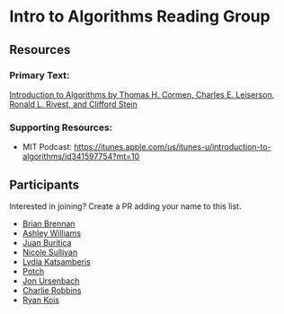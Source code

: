 # Intro to Algorithms Reading Group

## Resources

### Primary Text: 

[Introduction to Algorithms by Thomas H. Cormen, Charles E. Leiserson, Ronald L. Rivest, and Clifford Stein](http://smile.amazon.com/gp/product/0262033844/ref=s9_simh_co_p14_d0_i1?pf_rd_m=ATVPDKIKX0DER&pf_rd_s=typ-top-left-1&pf_rd_r=1H79AXPNQ3201GHFPZZE&pf_rd_t=3201&pf_rd_p=1827489602&pf_rd_i=typ01)

### Supporting Resources:

- MIT Podcast: https://itunes.apple.com/us/itunes-u/introduction-to-algorithms/id341597754?mt=10

## Participants
Interested in joining? Create a PR adding your name to this list.

- [Brian Brennan](https://github.com/brianloveswords)
- [Ashley Williams](https://github.com/ashleygwilliams) 
- [Juan Buritica](https://github.com/Buritica)
- [Nicole Sullivan](https://github.com/stubbornella)
- [Lydia Katsamberis](https://github.com/llkats)
- [Potch](https://github.com/potch)
- [Jon Ursenbach](https://github.com/jonursenbach)
- [Charlie Robbins](https://github.com/indexzero)
- [Ryan Kois](https://github.com/kid-icarus)
